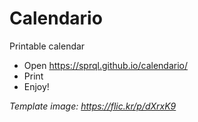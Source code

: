 # Calendario

Printable calendar

- Open https://sprql.github.io/calendario/
- Print
- Enjoy!

_Template image: https://flic.kr/p/dXrxK9_